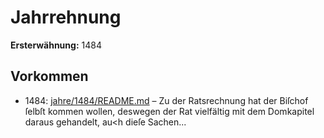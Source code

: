 # Jahrrehnung

**Ersterwähnung:** 1484

## Vorkommen
- 1484: [jahre/1484/README.md](../jahre/1484/README.md) – Zu der Ratsrechnung hat der Biſchof ſelbſt kommen
wollen, deswegen der Rat vielfältig mit dem Domkapitel
daraus gehandelt, au<h dieſe Sachen...

